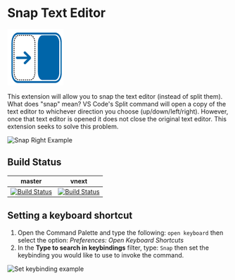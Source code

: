 # Snap Text Editor

![Icon](./resources/snapIcon.png)

This extension will allow you to snap the text editor (instead of split them). What does "snap" mean? VS Code's Split command will open a copy of the text editor to whichever direction you choose (up/down/left/right). However, once that text editor is opened it does not close the original text editor. This extension seeks to solve this problem.

![Snap Right Example](https://user-images.githubusercontent.com/8602418/68525736-957d1880-0289-11ea-9d41-6f81b5d96b47.gif)

## Build Status

master|vnext
---|---
[![Build Status](https://dev.azure.com/parithon/vscode-snap-TextEditor/_apis/build/status/Build%20Pipeline?branchName=master)](https://dev.azure.com/parithon/vscode-snap-TextEditor/_build/latest?definitionId=69&branchName=master)|[![Build Status](https://dev.azure.com/parithon/vscode-snap-TextEditor/_apis/build/status/Build%20Pipeline?branchName=vnext)](https://dev.azure.com/parithon/vscode-snap-TextEditor/_build/latest?definitionId=69&branchName=vnext)

## Setting a keyboard shortcut

1. Open the Command Palette and type the following: `open keyboard` then select the option: *Preferences: Open Keyboard Shortcuts*
1. In the **Type to search in keybindings** filter, type: `Snap` then set the keybinding you would like to use to invoke the command.

![Set keybinding example](https://user-images.githubusercontent.com/8602418/68525810-6024fa80-028a-11ea-9fbe-25b9b5be37a7.gif)

